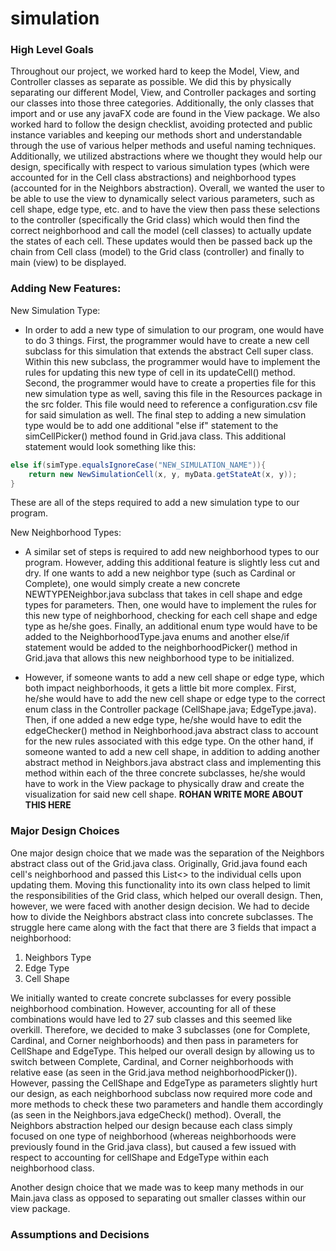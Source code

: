 simulation
====

### High Level Goals
Throughout our project, we worked hard to keep the Model, View, and Controller classes as separate as possible.  We did this by physically separating our different Model, View, and Controller packages and sorting our classes into those three categories.  Additionally, the only classes that import and or use any javaFX code are found in the View package.  We also worked hard to follow the design checklist, avoiding protected and public instance variables and keeping our methods short and understandable through the use of various helper methods and useful naming techniques.  Additionally, we utilized abstractions where we thought they would help our design, specifically with respect to various simulation types (which were accounted for in the Cell class abstractions) and neighborhood types (accounted for in the Neighbors abstraction).  Overall, we wanted the user to be able to use the view to dynamically select various parameters, such as cell shape, edge type, etc. and to have the view then pass these selections to the controller (specifically the Grid class) which would then find the correct neighborhood and call the model (cell classes) to actually update the states of each cell.  These updates would then be passed back up the chain from Cell class (model) to the Grid class (controller) and finally to main (view) to be displayed.  

### Adding New Features:
New Simulation Type:
* In order to add a new type of simulation to our program, one would have to do 3 things.  First, the programmer would have to create a new cell subclass for this simulation that extends the abstract Cell super class.  Within this new subclass, the programmer would have to implement the rules for updating this new type of cell in its updateCell() method.  Second, the programmer would have to create a properties file for this new simulation type as well, saving this file in the Resources package in the src folder.  This file would need to reference a configuration.csv file for said simulation as well.  The final step to adding a new simulation type would be to add one additional "else if" statement to the simCellPicker() method found in Grid.java class.  This additional statement would look something like this: 
```java
else if(simType.equalsIgnoreCase("NEW_SIMULATION_NAME")){
    return new NewSimulationCell(x, y, myData.getStateAt(x, y));
}
```
These are all of the steps required to add a new simulation type to our program.

New Neighborhood Types:
* A similar set of steps is required to add new neighborhood types to our program.  However, adding this additional feature is slightly less cut and dry.  If one wants to add a new neighbor type (such as Cardinal or Complete), one would simply create a new concrete NEWTYPENeighbor.java subclass that takes in cell shape and edge types for parameters.  Then, one would have to implement the rules for this new type of neighborhood, checking for each cell shape and edge type as he/she goes.  Finally, an additional enum type would have to be added to the NeighborhoodType.java enums and another else/if statement would be added to the neighborhoodPicker() method in Grid.java that allows this new neighborhood type to be initialized.  

* However, if someone wants to add a new cell shape or edge type, which both impact neighborhoods, it gets a little bit more complex.  First, he/she would have to add the new cell shape or edge type to the correct enum class in the Controller package (CellShape.java; EdgeType.java).  Then, if one added a new edge type, he/she would have to edit the edgeChecker() method in Neighborhood.java abstract class to account for the new rules associated with this edge type.  On the other hand, if someone wanted to add a new cell shape, in addition to adding another abstract method in Neighbors.java abstract class and implementing this method within each of the three concrete subclasses, he/she would have to work in the View package to physically draw and create the visualization for said new cell shape.  ************ROHAN WRITE MORE ABOUT THIS HERE************

### Major Design Choices
One major design choice that we made was the separation of the Neighbors abstract class out of the Grid.java class.  Originally, Grid.java found each cell's neighborhood and passed this List<> to the individual cells upon updating them.  Moving this functionality into its own class helped to limit the responsibilities of the Grid class, which helped our overall design.  Then, however, we were faced with another design decision.  We had to decide how to divide the Neighbors abstract class into concrete subclasses.  The struggle here came along with the fact that there are 3 fields that impact a neighborhood:
1. Neighbors Type
2. Edge Type
3. Cell Shape

We initially wanted to create concrete subclasses for every possible neighborhood combination.  However, accounting for all of these combinations would have led to 27 sub classes and this seemed like overkill.  Therefore, we decided to make 3 subclasses (one for Complete, Cardinal, and Corner neighborhoods) and then pass in parameters for CellShape and EdgeType.  This helped our overall design by allowing us to switch between Complete, Cardinal, and Corner neighborhoods with relative ease (as seen in the Grid.java method neighborhoodPicker()).  However, passing the CellShape and EdgeType as parameters slightly hurt our design, as each neighborhood subclass now required more code and more methods to check these two parameters and handle them accordingly (as seen in the Neighbors.java edgeCheck() method).  Overall, the Neighbors abstraction helped our design because each class simply focused on one type of neighborhood (whereas neighborhoods were previously found in the Grid.java class), but caused a few issued with respect to accounting for cellShape and EdgeType within each neighborhood class. 

Another design choice that we made was to keep many methods in our Main.java class as opposed to separating out smaller classes within our view package.  

### Assumptions and Decisions